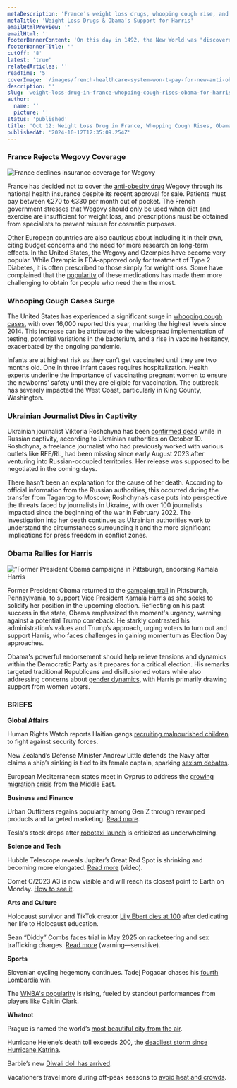 ```yaml
---
metaDescription: 'France’s weight loss drugs, whooping cough rise, and Obama’s endorsement for Harris dominate news.'
metaTitle: 'Weight Loss Drugs & Obama’s Support for Harris'
emailHtmlPreview: ''
emailHtml: ''
footerBannerContent: 'On this day in 1492, the New World was "discovered" when land (most likely San Salvador) was sighted in the Caribbean from the Pinta during Christopher Columbus''s historic voyage.'
footerBannerTitle: ''
cutOff: '8'
latest: 'true'
relatedArticles: ''
readTime: '5'
coverImage: '/images/french-healthcare-system-won-t-pay-for-new-anti-obesity-drug-cxMj.webp'
description: ''
slug: 'weight-loss-drug-in-france-whopping-cough-rises-obama-for-harris'
author:
  name: ''
  picture: ''
status: 'published'
title: 'Oct 12: Weight Loss Drug in France, Whopping Cough Rises, Obama for Harris'
publishedAt: '2024-10-12T12:35:09.254Z'
---
```


### France Rejects Wegovy Coverage

![France declines insurance coverage for Wegovy](/images/french-healthcare-system-won-t-pay-for-new-anti-obesity-drug-Y5Mz.webp)

France has decided not to cover the [anti-obesity drug](https://www.euronews.com/health/2024/10/11/france-wont-pay-for-weight-loss-drug-wegovy-what-about-other-european-countries#:~:text=Wegovy%20is%20expected%20to%20cost,to%20help%20patients%20shed%20weight.) Wegovy through its national health insurance despite its recent approval for sale. Patients must pay between €270 to €330 per month out of pocket. The French government stresses that Wegovy should only be used when diet and exercise are insufficient for weight loss, and prescriptions must be obtained from specialists to prevent misuse for cosmetic purposes.

Other European countries are also cautious about including it in their own, citing budget concerns and the need for more research on long-term effects. In the United States, the Wegovy and Ozempics have become very popular. While Ozempic is FDA-approved only for treatment of Type 2 Diabetes, it is often prescribed to those simply for weight loss. Some have complained that the [popularity](https://www.npr.org/sections/shots-health-news/2024/09/06/g-s1-21139/ozempic-wegovy-shortages) of these medications has made them more challenging to obtain for people who need them the most.

### Whooping Cough Cases Surge

The United States has experienced a significant surge in [whooping cough cases](https://www.npr.org/2024/10/10/nx-s1-5127422/whooping-cough-outbreak-u-s-seattle), with over 16,000 reported this year, marking the highest levels since 2014. This increase can be attributed to the widespread implementation of testing, potential variations in the bacterium, and a rise in vaccine hesitancy, exacerbated by the ongoing pandemic.

Infants are at highest risk as they can’t get vaccinated until they are two months old. One in three infant cases requires hospitalization. Health experts underline the importance of vaccinating pregnant women to ensure the newborns' safety until they are eligible for vaccination. The outbreak has severely impacted the West Coast, particularly in King County, Washington.

### Ukrainian Journalist Dies in Captivity

Ukrainian journalist Viktoria Roshchyna has been [confirmed dead](https://www.rferl.org/a/ukraine-journalist-viktoria-roshchyna-death-russia-captivity/33154122.html) while in Russian captivity, according to Ukrainian authorities on October 10. Roshchyna, a freelance journalist who had previously worked with various outlets like RFE/RL, had been missing since early August 2023 after venturing into Russian-occupied territories. Her release was supposed to be negotiated in the coming days.

There hasn’t been an explanation for the cause of her death. According to official information from the Russian authorities, this occurred during the transfer from Taganrog to Moscow; Roshchyna’s case puts into perspective the threats faced by journalists in Ukraine, with over 100 journalists impacted since the beginning of the war in February 2022. The investigation into her death continues as Ukrainian authorities work to understand the circumstances surrounding it and the more significant implications for press freedom in conflict zones.

### Obama Rallies for Harris

!["Former President Obama campaigns in Pittsburgh, endorsing Kamala Harris](/images/barack-obama-shows-up-at-a-harris-rally-E2MD.webp)

Former President Obama returned to the [campaign trail](https://www.cnn.com/2024/10/11/politics/barack-obama-kamala-harris-analysis/index.html) in Pittsburgh, Pennsylvania, to support Vice President Kamala Harris as she seeks to solidify her position in the upcoming election. Reflecting on his past success in the state, Obama emphasized the moment's urgency, warning against a potential Trump comeback. He starkly contrasted his administration’s values and Trump’s approach, urging voters to turn out and support Harris, who faces challenges in gaining momentum as Election Day approaches.

Obama's powerful endorsement should help relieve tensions and dynamics within the Democratic Party as it prepares for a critical election. His remarks targeted traditional Republicans and disillusioned voters while also addressing concerns about [gender dynamics](https://www.politico.com/news/2024/10/10/kamala-harris-detroit-voters-turnout-michigan-00183107), with Harris primarily drawing support from women voters.

### BRIEFS

**Global Affairs**

Human Rights Watch reports Haitian gangs [recruiting malnourished children](https://www.theguardian.com/global-development/2024/oct/11/haitian-gangs-recruiting-starving-children-to-fight-security-forces-rights-group-finds) to fight against security forces.

New Zealand’s Defense Minister Andrew Little defends the Navy after claims a ship’s sinking is tied to its female captain, sparking [sexism debates](https://www.newsweek.com/new-zealand-navy-ship-didnt-sink-cause-female-captain-says-minister-1967527).

European Mediterranean states meet in Cyprus to address the [growing migration crisis](https://www.france24.com/en/europe/20241011-european-mediterranean-states-to-meet-in-cyprus-over-middle-east-migration) from the Middle East.

**Business and Finance**

Urban Outfitters regains popularity among Gen Z through revamped products and targeted marketing. [Read more](https://edition.cnn.com/2024/10/11/business/urban-outfitters-gen-z-turnaround/index.html).

Tesla's stock drops after [robotaxi launch](https://finance.yahoo.com/news/tesla-stock-sinks-as-toothless-robotaxi-disappoints-161323105.html) is criticized as underwhelming.

**Science and Tech**

Hubble Telescope reveals Jupiter’s Great Red Spot is shrinking and becoming more elongated. [Read more](https://www.space.com/jupiter-great-red-spot-squeezed-hubble-telescope) (video).

Comet C/2023 A3 is now visible and will reach its closest point to Earth on Monday. [How to see it](https://www.npr.org/2024/10/10/nx-s1-5148895/how-to-see-comet-c-2023-a3-tsuchinshan-atlas).

**Arts and Culture**

Holocaust survivor and TikTok creator [Lily Ebert dies at 100](https://www.history.co.uk/articles/lily-ebert-dies-aged-100) after dedicating her life to Holocaust education.

Sean “Diddy” Combs faces trial in May 2025 on racketeering and sex trafficking charges. [Read more](https://edition.cnn.com/2024/10/10/entertainment/sean-diddy-combs-trial-date/index.html) (warning—sensitive).

**Sports**

Slovenian cycling hegemony continues. Tadej Pogacar chases his [fourth Lombardia win](https://www.flobikes.com/articles/12894423-tadej-pogacar-hunting-perfect-finale-with-il-lombardia-record).

The [WNBA's popularity](https://sports.yahoo.com/wnba-having-real-moment-caitlin-175706015.html) is rising, fueled by standout performances from players like Caitlin Clark.

**Whatnot**

Prague is named the world’s [most beautiful city from the air](https://www.expats.cz/czech-news/article/prague-is-the-world-s-most-beautiful-city-from-the-air-new-study-says).

Hurricane Helene’s death toll exceeds 200, the [deadliest storm since Hurricane Katrina](https://www.bbc.com/news/articles/c1k70rnrp4xo).

Barbie’s new [Diwali doll has arrived](https://www.npr.org/sections/goats-and-soda/2024/10/10/g-s1-27247/barbie-diwali-doll-india).

Vacationers travel more during off-peak seasons to [avoid heat and crowds](https://www.cnbc.com/2024/10/10/delta-summer-europe-trips-fall-getaways.html).